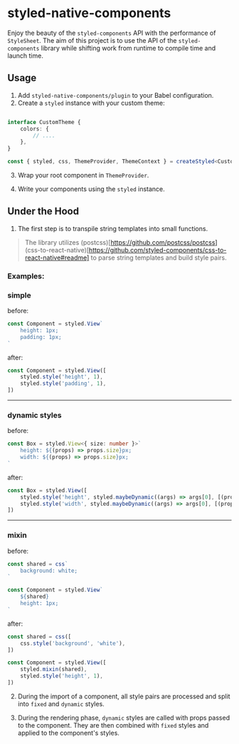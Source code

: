 # styled-native-components

Enjoy the beauty of the `styled-components` API with the performance of `StyleSheet`. The aim of this project is to use the API of the `styled-components` library while shifting work from runtime to compile time and launch time.

## Usage
1. Add `styled-native-components/plugin` to your Babel configuration.
2. Create a `styled` instance with your custom theme:
```typescript

interface CustomTheme {
    colors: {
        // ....
    },
}

const { styled, css, ThemeProvider, ThemeContext } = createStyled<CustomTheme>()
```
3. Wrap your root component in `ThemeProvider`.

4. Write your components using the `styled` instance.


## Under the Hood

1. The first step is to transpile string templates into small functions.


> The library utilizes (postcss)[https://github.com/postcss/postcss] (css-to-react-native)[https://github.com/styled-components/css-to-react-native#readme] to parse string templates and build style pairs.


### Examples:

### simple 
before:
```typescript
const Component = styled.View`
    height: 1px;
    padding: 1px;
`
```

after:
```typescript
const Component = styled.View([
    styled.style('height', 1),
    styled.style('padding', 1),
])
```
-----
### dynamic styles
before:
```typescript
const Box = styled.View<{ size: number }>`
    height: ${(props) => props.size}px;
    width: ${(props) => props.size}px;
`
```

after:
```typescript
const Box = styled.View([
    styled.style('height', styled.maybeDynamic((args) => args[0], [(props) => props.size])),
    styled.style('width', styled.maybeDynamic((args) => args[0], [(props) => props.size])),
])
```

-----
### mixin

before:
```typescript
const shared = css`
    background: white;
`

const Component = styled.View`
    ${shared}
    height: 1px;
`
```

after:
```typescript
const shared = css([
    css.style('background', 'white'),
])

const Component = styled.View([
    styled.mixin(shared),
    styled.style('height', 1),
])
```

2. During the import of a component, all style pairs are processed and split into `fixed` and `dynamic` styles.

3. During the rendering phase, `dynamic` styles are called with props passed to the component. They are then combined with `fixed` styles and applied to the component's styles.
